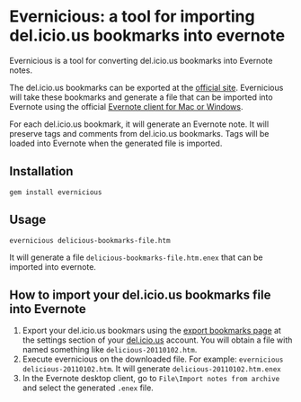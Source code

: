 # Evernicious: a tool for importing del.icio.us bookmarks into evernote

Evernicious is a tool for converting del.icio.us bookmarks into Evernote notes.

The del.icio.us bookmarks can be exported at the [official site](http://www.delicious.com/). Evernicious will take these bookmarks and generate a file that can be imported into Evernote using the official [Evernote client for Mac or Windows](http://www.evernote.com/about/intl/es/download/).

For each del.icio.us bookmark, it will generate an Evernote note. It will preserve tags and comments from del.icio.us bookmarks. Tags will be loaded into Evernote when the generated file is imported.

## Installation

	gem install evernicious
  
## Usage

	evernicious delicious-bookmarks-file.htm
  
It will generate a file `delicious-bookmarks-file.htm.enex` that can be imported into evernote.

## How to import your del.icio.us bookmarks file into Evernote

1. Export your del.icio.us bookmars using the [export bookmarks page](https://secure.delicious.com/settings/bookmarks/export) at the settings section of your [del.icio.us](http://www.delicious.com/) account. You will obtain a file with named something like `delicious-20110102.htm`.
2. Execute evernicious on the downloaded file. For example: `evernicious delicious-20110102.htm`. It will generate `delicious-20110102.htm.enex`
3. In the Evernote desktop client, go to `File\Import notes from archive` and select the generated `.enex` file.



